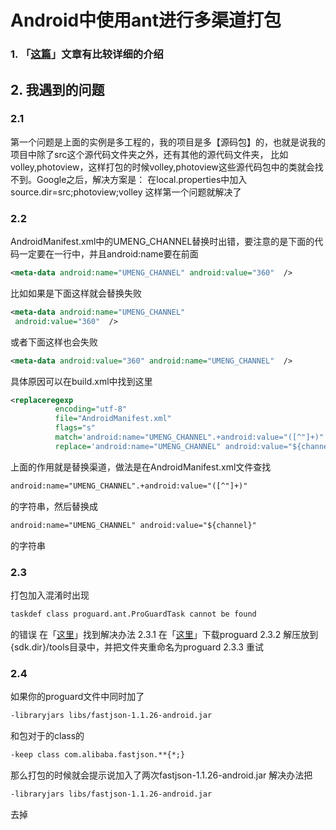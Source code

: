 Android中使用ant进行多渠道打包
================

### 1. 「[这篇][1]」文章有比较详细的介绍

## 2. 我遇到的问题
### 2.1
第一个问题是上面的实例是多工程的，我的项目是多【源码包】的，也就是说我的项目中除了src这个源代码文件夹之外，还有其他的源代码文件夹，
比如volley,photoview，这样打包的时候volley,photoview这些源代码包中的类就会找不到。Google之后，解决方案是：
在local.properties中加入
source.dir=src;photoview;volley
这样第一个问题就解决了

### 2.2
AndroidManifest.xml中的UMENG_CHANNEL替换时出错，要注意的是下面的代码一定要在一行中，并且android:name要在前面
``` xml
<meta-data android:name="UMENG_CHANNEL" android:value="360"  />
``` 

比如如果是下面这样就会替换失败
``` xml
<meta-data android:name="UMENG_CHANNEL"
 android:value="360"  />
 ``` 
 或者下面这样也会失败
 ``` xml
 <meta-data android:value="360" android:name="UMENG_CHANNEL"  />
 ``` 
 
 具体原因可以在build.xml中找到这里
  ``` xml
 <replaceregexp
		    encoding="utf-8"
		    file="AndroidManifest.xml"
		    flags="s"
		    match='android:name="UMENG_CHANNEL".+android:value="([^"]+)"'
		    replace='android:name="UMENG_CHANNEL" android:value="${channel}"'/>
 ``` 
上面的作用就是替换渠道，做法是在AndroidManifest.xml文件查找
 ``` xml
android:name="UMENG_CHANNEL".+android:value="([^"]+)"
 ``` 
的字符串，然后替换成
 ``` xml
android:name="UMENG_CHANNEL" android:value="${channel}"
 ``` 
的字符串

### 2.3
打包加入混淆时出现
``` xml
taskdef class proguard.ant.ProGuardTask cannot be found 
``` 
的错误
在「[这里][2]」找到解决办法
	2.3.1 在「[这里][3]」下载proguard
	2.3.2 解压放到{sdk.dir}/tools目录中，并把文件夹重命名为proguard
	2.3.3 重试
	
### 2.4
如果你的proguard文件中同时加了
``` xml
-libraryjars libs/fastjson-1.1.26-android.jar
``` 
和包对于的class的
``` xml
-keep class com.alibaba.fastjson.**{*;}
``` 
那么打包的时候就会提示说加入了两次fastjson-1.1.26-android.jar
解决办法把
``` xml
-libraryjars libs/fastjson-1.1.26-android.jar
``` 
去掉

[1]: http://my.oschina.net/liucundong/blog/333301
[2]: http://stackoverflow.com/questions/24451331/taskdef-class-proguard-ant-proguardtask-cannot-be-found-using-the-classloader-an
[3]: http://proguard.sourceforge.net/
 
